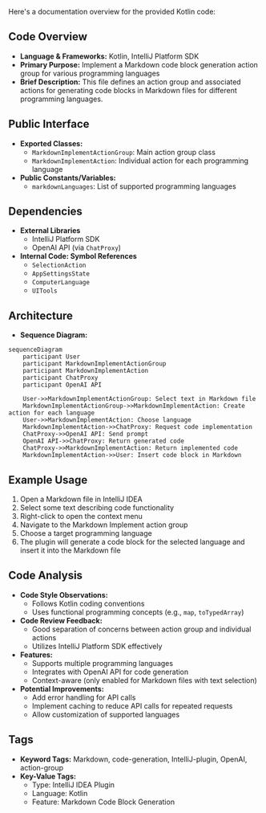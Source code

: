 Here's a documentation overview for the provided Kotlin code:

## Code Overview
- **Language & Frameworks:** Kotlin, IntelliJ Platform SDK
- **Primary Purpose:** Implement a Markdown code block generation action group for various programming languages
- **Brief Description:** This file defines an action group and associated actions for generating code blocks in Markdown files for different programming languages.

## Public Interface
- **Exported Classes:**
  - `MarkdownImplementActionGroup`: Main action group class
  - `MarkdownImplementAction`: Individual action for each programming language
- **Public Constants/Variables:**
  - `markdownLanguages`: List of supported programming languages

## Dependencies
- **External Libraries**
  - IntelliJ Platform SDK
  - OpenAI API (via `ChatProxy`)
- **Internal Code: Symbol References**
  - `SelectionAction`
  - `AppSettingsState`
  - `ComputerLanguage`
  - `UITools`

## Architecture
- **Sequence Diagram:**
```mermaid
sequenceDiagram
    participant User
    participant MarkdownImplementActionGroup
    participant MarkdownImplementAction
    participant ChatProxy
    participant OpenAI API

    User->>MarkdownImplementActionGroup: Select text in Markdown file
    MarkdownImplementActionGroup->>MarkdownImplementAction: Create action for each language
    User->>MarkdownImplementAction: Choose language
    MarkdownImplementAction->>ChatProxy: Request code implementation
    ChatProxy->>OpenAI API: Send prompt
    OpenAI API->>ChatProxy: Return generated code
    ChatProxy->>MarkdownImplementAction: Return implemented code
    MarkdownImplementAction->>User: Insert code block in Markdown
```

## Example Usage
1. Open a Markdown file in IntelliJ IDEA
2. Select some text describing code functionality
3. Right-click to open the context menu
4. Navigate to the Markdown Implement action group
5. Choose a target programming language
6. The plugin will generate a code block for the selected language and insert it into the Markdown file

## Code Analysis
- **Code Style Observations:**
  - Follows Kotlin coding conventions
  - Uses functional programming concepts (e.g., `map`, `toTypedArray`)
- **Code Review Feedback:**
  - Good separation of concerns between action group and individual actions
  - Utilizes IntelliJ Platform SDK effectively
- **Features:**
  - Supports multiple programming languages
  - Integrates with OpenAI API for code generation
  - Context-aware (only enabled for Markdown files with text selection)
- **Potential Improvements:**
  - Add error handling for API calls
  - Implement caching to reduce API calls for repeated requests
  - Allow customization of supported languages

## Tags
- **Keyword Tags:** Markdown, code-generation, IntelliJ-plugin, OpenAI, action-group
- **Key-Value Tags:**
  - Type: IntelliJ IDEA Plugin
  - Language: Kotlin
  - Feature: Markdown Code Block Generation
